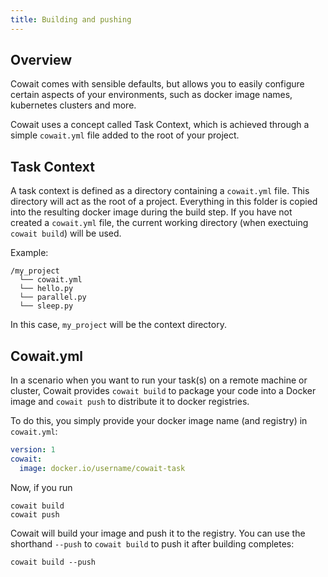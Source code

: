 ```yaml
---
title: Building and pushing
---
```


## Overview

Cowait comes with sensible defaults, but allows you to easily configure certain aspects of your environments, such as docker image names, kubernetes clusters and more.

Cowait uses a concept called Task Context, which is achieved through a simple `cowait.yml` file added to the root of your project.

## Task Context

A task context is defined as a directory containing a `cowait.yml` file. This directory will act as the root of a project. Everything in this folder is copied into the resulting docker image during the build step. If you have not created a `cowait.yml` file, the current working directory (when exectuing `cowait build`) will be used.

Example:

```
/my_project
  └── cowait.yml
  └── hello.py
  └── parallel.py
  └── sleep.py
```

In this case, `my_project` will be the context directory.

## Cowait.yml

In a scenario when you want to run your task(s) on a remote machine or cluster, Cowait provides `cowait build` to package your code into a Docker image and `cowait push` to distribute it to docker registries.

To do this, you simply provide your docker image name (and registry) in `cowait.yml`:

```yml
version: 1
cowait:
  image: docker.io/username/cowait-task
```

Now, if you run

```shell
cowait build
cowait push
```

Cowait will build your image and push it to the registry. You can use the shorthand `--push` to `cowait build` to push it after building completes:

```shell
cowait build --push
```
